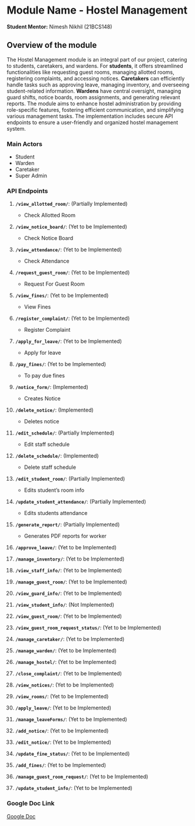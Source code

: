 # Module Name - Hostel Management
**Student Mentor:** Nimesh Nikhil (21BCS148)

## Overview of the module

The Hostel Management module is an integral part of our project, catering to students, caretakers, and wardens. For **students**, it offers streamlined functionalities like requesting guest rooms, managing allotted rooms, registering complaints, and accessing notices. **Caretakers** can efficiently handle tasks such as approving leave, managing inventory, and overseeing student-related information. **Wardens** have central oversight, managing guard shifts, notice boards, room assignments, and generating relevant reports. The module aims to enhance hostel administration by providing role-specific features, fostering efficient communication, and simplifying various management tasks. The implementation includes secure API endpoints to ensure a user-friendly and organized hostel management system.

### Main Actors
- Student
- Warden
- Caretaker
- Super Admin

### API Endpoints

1. **`/view_allotted_room/`**: (Partially Implemented)
   - Check Allotted Room

2. **`/view_notice_board/`**: (Yet to be Implemented)
   - Check Notice Board

3. **`/view_attendance/`**: (Yet to be Implemented)
   - Check Attendance

4. **`/request_guest_room/`**: (Yet to be Implemented)
   - Request For Guest Room

5. **`/view_fines/`**: (Yet to be Implemented)
   - View Fines

6. **`/register_complaint/`**: (Yet to be Implemented)
   - Register Complaint

7. **`/apply_for_leave/`**: (Yet to be Implemented)
   - Apply for leave

8. **`/pay_fines/`**: (Yet to be Implemented)
   - To pay due fines

9. **`/notice_form/`**: (Implemented)
   - Creates Notice

10. **`/delete_notice/`**: (Implemented)
    - Deletes notice

11. **`/edit_schedule/`**: (Partially Implemented)
    - Edit staff schedule

12. **`/delete_schedule/`**: (Implemented)
    - Delete staff schedule

13. **`/edit_student_room/`**: (Partially Implemented)
    - Edits student’s room info

14. **`/update_student_attendance/`**: (Partially Implemented)
    - Edits students attendance

15. **`/generate_report/`**: (Partially Implemented)
    - Generates PDF reports for worker

16. **`/approve_leave/`**: (Yet to be Implemented)

17. **`/manage_inventory/`**: (Yet to be Implemented)

18. **`/view_staff_info/`**: (Yet to be Implemented)

19. **`/manage_guest_room/`**: (Yet to be Implemented)

20. **`/view_guard_info/`**: (Yet to be Implemented)

21. **`/view_student_info/`**: (Not Implemented)

22. **`/view_guest_room/`**: (Yet to be Implemented)

23. **`/view_guest_room_request_status/`**: (Yet to be Implemented)

24. **`/manage_caretaker/`**: (Yet to be Implemented)

25. **`/manage_warden/`**: (Yet to be Implemented)

26. **`/manage_hostel/`**: (Yet to be Implemented)

27. **`/close_complaint/`**: (Yet to be Implemented)

28. **`/view_notices/`**: (Yet to be Implemented)

29. **`/view_rooms/`**: (Yet to be Implemented)

30. **`/apply_leave/`**: (Yet to be Implemented)

31. **`/manage_leaveForms/`**: (Yet to be Implemented)

32. **`/add_notice/`**: (Yet to be Implemented)

33. **`/edit_notice/`**: (Yet to be Implemented)

34. **`/update_fine_status/`**: (Yet to be Implemented)

35. **`/add_fines/`**: (Yet to be Implemented)

36. **`/manage_guest_room_request/`**: (Yet to be Implemented)

37. **`/update_student_info/`**: (Yet to be Implemented)

### Google Doc Link

[Google Doc](https://docs.google.com/document/d/1zUiXWSGCWVoCIzX6JtXA-Wx22zr8drphS18h65bsi2Y/edit)